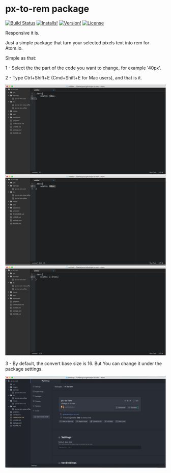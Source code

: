 # px-to-rem package
[![Build Status](https://travis-ci.org/gmendonca/px-to-rem.svg?branch=master)](https://travis-ci.org/gmendonca/px-to-rem)
[![Installs!](https://img.shields.io/apm/dm/px-to-rem.svg?style=flat-square)](https://atom.io/packages/px-to-rem)
[![Version!](https://img.shields.io/apm/v/px-to-rem.svg?style=flat-square)](https://atom.io/packages/px-to-rem)
[![License](https://img.shields.io/apm/l/px-to-rem.svg?style=flat-square)](https://github.com/gmendonca/px-to-rem/blob/master/LICENSE.md)

Responsive it is.

Just a simple package that turn your selected pixels text into rem for Atom.io.

Simple as that:

1 - Select the the part of the code you want to change, for example '40px'.

2 - Type Ctrl+Shift+E (Cmd+Shift+E for Mac users), and that is it.

![ScreenShot1](https://github.com/gmendonca/px-to-rem/blob/master/images/ScreenShot1.png)
![ScreenShot2](https://github.com/gmendonca/px-to-rem/blob/master/images/ScreenShot2.png)
![ScreenShot3](https://github.com/gmendonca/px-to-rem/blob/master/images/ScreenShot3.png)

3 - By default, the convert base size is 16. But You can change it under the package settings.

![ScreenShot4](https://github.com/gmendonca/px-to-rem/blob/master/images/ScreenShot4.png)
